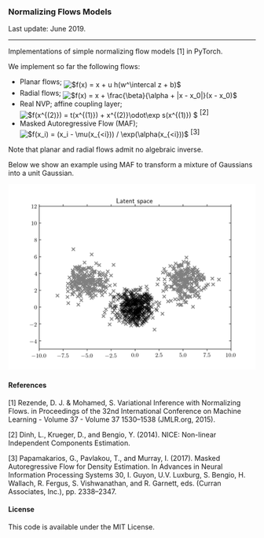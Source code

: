 ### Normalizing Flows Models

Last update: June 2019.

---

Implementations of simple normalizing flow models [1] in PyTorch.

We implement so far the following flows:
- Planar flows; <img alt="$f(x) = x + u h(w^\intercal z + b)$" src="svgs/545410cd1bceadb4b752b26bcd4583e5.svg" align="middle" width="171.05777204999998pt" height="24.65753399999998pt"/>
- Radial flows; <img alt="$f(x) = x + \frac{\beta}{\alpha + |x - x_0|}(x - x_0)$" src="svgs/60aff21144fe6991acc235d668f11af2.svg" align="middle" width="204.43170659999998pt" height="30.648287999999997pt"/>
- Real NVP; affine coupling layer; <img alt="$f(x^{(2)}) = t(x^{(1)}) + x^{(2)}\odot\exp s(x^{(1)}) $" src="svgs/1442af3a4ea68074dd58e967835d4e93.svg" align="middle" width="259.94306414999994pt" height="29.190975000000005pt"/> [2]
- Masked Autoregressive Flow (MAF); <img alt="$f(x_i) = (x_i - \mu(x_{&lt;i})) / \exp(\alpha(x_{&lt;i}))$" src="svgs/e97ff71b80919c8d61e65e9d1432bd0b.svg" align="middle" width="252.32704529999998pt" height="24.65753399999998pt"/> [3]

Note that planar and radial flows admit no algebraic inverse.

Below we show an example using MAF to transform a mixture of Gaussians into a unit Gaussian.

![](examples/ex.png)

#### References

[1] Rezende, D. J. & Mohamed, S. Variational Inference with Normalizing Flows. in Proceedings of the 32nd International Conference on Machine Learning - Volume 37 - Volume 37 1530–1538 (JMLR.org, 2015).

[2] Dinh, L., Krueger, D., and Bengio, Y. (2014). NICE: Non-linear Independent Components Estimation.

[3] Papamakarios, G., Pavlakou, T., and Murray, I. (2017). Masked Autoregressive Flow for Density Estimation. In Advances in Neural Information Processing Systems 30, I. Guyon, U.V. Luxburg, S. Bengio, H. Wallach, R. Fergus, S. Vishwanathan, and R. Garnett, eds. (Curran Associates, Inc.), pp. 2338–2347.

#### License

This code is available under the MIT License.
